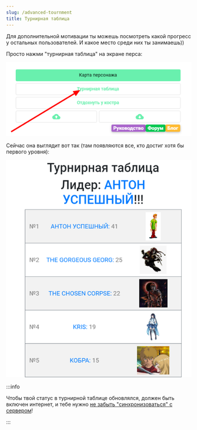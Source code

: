 ```yaml
---
slug: /advanced-tournment
title: Турнирная таблица
---
```


Для дополнительной мотивации ты можешь посмотреть какой прогресс у остальных пользователей. И какое место среди них ты занимаешь))

Просто нажми "турнирная таблица" на экране перса:

![](../../static/img/турнирная_таблица)

Сейчас она выглядит вот так (там появляются все, кто достиг хотя бы первого уровня):

![](../../static/img/турнирная_таблица_герои)

:::info &nbsp;

Чтобы твой статус в турнирной таблице обновлялся, должен быть включен интернет, и тебе нужно [не забыть "синхронизоваться" с сервером](/advanced-save)!

:::